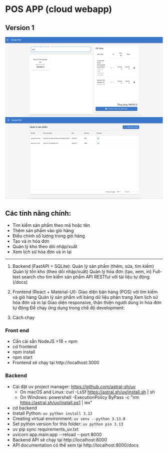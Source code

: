 # POS APP (cloud webapp)

## Version 1
![Menu](frontend/public/screenshots/main-pos-screen.png)
![Giao diện chính](frontend/public/screenshots/product-screen.png)

## Các tính năng chính:

- Tìm kiếm sản phẩm theo mã hoặc tên
- Thêm sản phẩm vào giỏ hàng
- Điều chỉnh số lượng trong giỏ hàng
- Tạo và in hóa đơn
- Quản lý kho theo dõi nhập/xuất
- Xem lịch sử hóa đơn và in lại
---
1. Backend (FastAPI + SQLite):
Quản lý sản phẩm (thêm, sửa, tìm kiếm)
Quản lý tồn kho (theo dõi nhập/xuất)
Quản lý hóa đơn (tạo, xem, in)
Full-text search cho tìm kiếm sản phẩm
API RESTful với tài liệu tự động (/docs)
2. Frontend (React + Material-UI):
Giao diện bán hàng (POS) với tìm kiếm và giỏ hàng
Quản lý sản phẩm với bảng dữ liệu phân trang
Xem lịch sử hóa đơn và in lại
Giao diện responsive, thân thiện người dùng
In hóa đơn tự động
Để chạy ứng dụng trong chế độ development:

3. Cách chạy
### Front end
- Cần cài sẵn NodeJS >18 + npm
- cd frontend
- npm install 
- npm start
- Frontend sẽ chạy tại http://localhost:3000

### Backend
- Cài đặt uv project manager: https://github.com/astral-sh/uv
    + On macOS and Linux: curl -LsSf https://astral.sh/uv/install.sh | sh
    + On Windows: powershell -ExecutionPolicy ByPass -c "irm https://astral.sh/uv/install.ps1 | iex"
- cd backend
- Install Python: ```uv python install 3.13```
- Creating virtual environment: ```uv venv --python 3.13.0```
- Set python version for this folder: ```uv python pin 3.13```
- uv pip sync requirements_uv.txt
- uvicorn app.main:app --reload --port 8000
- Backend API sẽ chạy tại http://localhost:8000
- API documentation có thể xem tại http://localhost:8000/docs

